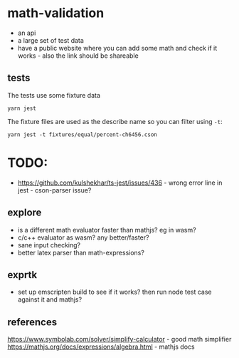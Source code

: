 # math-validation

- an api
- a large set of test data
- have a public website where you can add some math and check if it works - also the link should be shareable

## tests

The tests use some fixture data

```shell
yarn jest
```

The fixture files are used as the describe name so you can filter using `-t`:

```shell
yarn jest -t fixtures/equal/percent-ch6456.cson
```

# TODO:

- https://github.com/kulshekhar/ts-jest/issues/436 - wrong error line in jest - cson-parser issue?


## explore


* is a different math evaluator faster than mathjs? eg in wasm?
* c/c++ evaluator as wasm? any better/faster?
* sane input checking?
* better latex parser than math-expressions?



## exprtk

* set up emscripten build to see if it works? then run node test case against it and mathjs?


## references

https://www.symbolab.com/solver/simplify-calculator - good math simplifier
https://mathjs.org/docs/expressions/algebra.html - mathjs docs